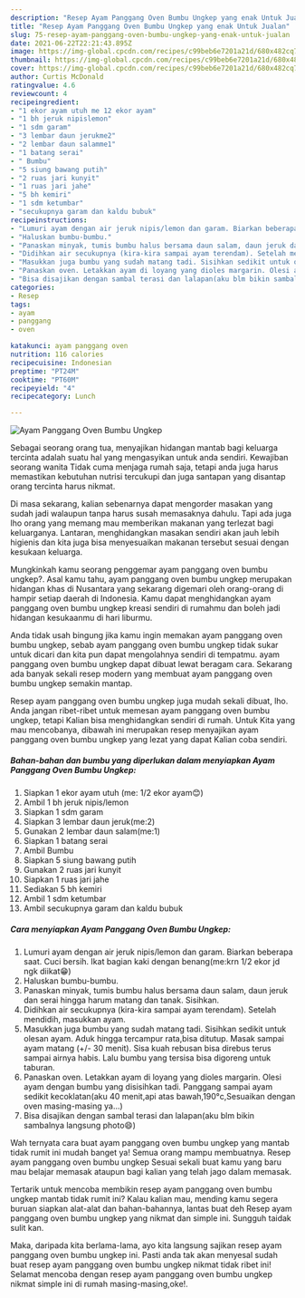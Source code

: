 ```yaml
---
description: "Resep Ayam Panggang Oven Bumbu Ungkep yang enak Untuk Jualan"
title: "Resep Ayam Panggang Oven Bumbu Ungkep yang enak Untuk Jualan"
slug: 75-resep-ayam-panggang-oven-bumbu-ungkep-yang-enak-untuk-jualan
date: 2021-06-22T22:21:43.895Z
image: https://img-global.cpcdn.com/recipes/c99beb6e7201a21d/680x482cq70/ayam-panggang-oven-bumbu-ungkep-foto-resep-utama.jpg
thumbnail: https://img-global.cpcdn.com/recipes/c99beb6e7201a21d/680x482cq70/ayam-panggang-oven-bumbu-ungkep-foto-resep-utama.jpg
cover: https://img-global.cpcdn.com/recipes/c99beb6e7201a21d/680x482cq70/ayam-panggang-oven-bumbu-ungkep-foto-resep-utama.jpg
author: Curtis McDonald
ratingvalue: 4.6
reviewcount: 4
recipeingredient:
- "1 ekor ayam utuh me 12 ekor ayam"
- "1 bh jeruk nipislemon"
- "1 sdm garam"
- "3 lembar daun jerukme2"
- "2 lembar daun salamme1"
- "1 batang serai"
- " Bumbu"
- "5 siung bawang putih"
- "2 ruas jari kunyit"
- "1 ruas jari jahe"
- "5 bh kemiri"
- "1 sdm ketumbar"
- "secukupnya garam dan kaldu bubuk"
recipeinstructions:
- "Lumuri ayam dengan air jeruk nipis/lemon dan garam. Biarkan beberapa saat. Cuci bersih. Ikat bagian kaki dengan benang(me:krn 1/2 ekor jd ngk diikat😁)"
- "Haluskan bumbu-bumbu."
- "Panaskan minyak, tumis bumbu halus bersama daun salam, daun jeruk dan serai hingga harum matang dan tanak. Sisihkan."
- "Didihkan air secukupnya (kira-kira sampai ayam terendam). Setelah mendidih, masukkan ayam."
- "Masukkan juga bumbu yang sudah matang tadi. Sisihkan sedikit untuk olesan ayam. Aduk hingga tercampur rata,bisa ditutup. Masak sampai ayam matang (+/- 30 menit). Sisa kuah rebusan bisa direbus terus sampai airnya habis. Lalu bumbu yang tersisa bisa digoreng untuk taburan."
- "Panaskan oven. Letakkan ayam di loyang yang dioles margarin. Olesi ayam dengan bumbu yang disisihkan tadi. Panggang sampai ayam sedikit kecoklatan(aku 40 menit,api atas bawah,190°c,Sesuaikan dengan oven masing-masing ya...)"
- "Bisa disajikan dengan sambal terasi dan lalapan(aku blm bikin sambalnya langsung photo😄)"
categories:
- Resep
tags:
- ayam
- panggang
- oven

katakunci: ayam panggang oven 
nutrition: 116 calories
recipecuisine: Indonesian
preptime: "PT24M"
cooktime: "PT60M"
recipeyield: "4"
recipecategory: Lunch

---
```



![Ayam Panggang Oven Bumbu Ungkep](https://img-global.cpcdn.com/recipes/c99beb6e7201a21d/680x482cq70/ayam-panggang-oven-bumbu-ungkep-foto-resep-utama.jpg)

Sebagai seorang orang tua, menyajikan hidangan mantab bagi keluarga tercinta adalah suatu hal yang mengasyikan untuk anda sendiri. Kewajiban seorang  wanita Tidak cuma menjaga rumah saja, tetapi anda juga harus memastikan kebutuhan nutrisi tercukupi dan juga santapan yang disantap orang tercinta harus nikmat.

Di masa  sekarang, kalian sebenarnya dapat mengorder masakan yang sudah jadi walaupun tanpa harus susah memasaknya dahulu. Tapi ada juga lho orang yang memang mau memberikan makanan yang terlezat bagi keluarganya. Lantaran, menghidangkan masakan sendiri akan jauh lebih higienis dan kita juga bisa menyesuaikan makanan tersebut sesuai dengan kesukaan keluarga. 



Mungkinkah kamu seorang penggemar ayam panggang oven bumbu ungkep?. Asal kamu tahu, ayam panggang oven bumbu ungkep merupakan hidangan khas di Nusantara yang sekarang digemari oleh orang-orang di hampir setiap daerah di Indonesia. Kamu dapat menghidangkan ayam panggang oven bumbu ungkep kreasi sendiri di rumahmu dan boleh jadi hidangan kesukaanmu di hari liburmu.

Anda tidak usah bingung jika kamu ingin memakan ayam panggang oven bumbu ungkep, sebab ayam panggang oven bumbu ungkep tidak sukar untuk dicari dan kita pun dapat mengolahnya sendiri di tempatmu. ayam panggang oven bumbu ungkep dapat dibuat lewat beragam cara. Sekarang ada banyak sekali resep modern yang membuat ayam panggang oven bumbu ungkep semakin mantap.

Resep ayam panggang oven bumbu ungkep juga mudah sekali dibuat, lho. Anda jangan ribet-ribet untuk memesan ayam panggang oven bumbu ungkep, tetapi Kalian bisa menghidangkan sendiri di rumah. Untuk Kita yang mau mencobanya, dibawah ini merupakan resep menyajikan ayam panggang oven bumbu ungkep yang lezat yang dapat Kalian coba sendiri.

<!--inarticleads1-->

##### Bahan-bahan dan bumbu yang diperlukan dalam menyiapkan Ayam Panggang Oven Bumbu Ungkep:

1. Siapkan 1 ekor ayam utuh (me: 1/2 ekor ayam😊)
1. Ambil 1 bh jeruk nipis/lemon
1. Siapkan 1 sdm garam
1. Siapkan 3 lembar daun jeruk(me:2)
1. Gunakan 2 lembar daun salam(me:1)
1. Siapkan 1 batang serai
1. Ambil  Bumbu
1. Siapkan 5 siung bawang putih
1. Gunakan 2 ruas jari kunyit
1. Siapkan 1 ruas jari jahe
1. Sediakan 5 bh kemiri
1. Ambil 1 sdm ketumbar
1. Ambil secukupnya garam dan kaldu bubuk




<!--inarticleads2-->

##### Cara menyiapkan Ayam Panggang Oven Bumbu Ungkep:

1. Lumuri ayam dengan air jeruk nipis/lemon dan garam. Biarkan beberapa saat. Cuci bersih. Ikat bagian kaki dengan benang(me:krn 1/2 ekor jd ngk diikat😁)
1. Haluskan bumbu-bumbu.
1. Panaskan minyak, tumis bumbu halus bersama daun salam, daun jeruk dan serai hingga harum matang dan tanak. Sisihkan.
1. Didihkan air secukupnya (kira-kira sampai ayam terendam). Setelah mendidih, masukkan ayam.
1. Masukkan juga bumbu yang sudah matang tadi. Sisihkan sedikit untuk olesan ayam. Aduk hingga tercampur rata,bisa ditutup. Masak sampai ayam matang (+/- 30 menit). Sisa kuah rebusan bisa direbus terus sampai airnya habis. Lalu bumbu yang tersisa bisa digoreng untuk taburan.
1. Panaskan oven. Letakkan ayam di loyang yang dioles margarin. Olesi ayam dengan bumbu yang disisihkan tadi. Panggang sampai ayam sedikit kecoklatan(aku 40 menit,api atas bawah,190°c,Sesuaikan dengan oven masing-masing ya...)
1. Bisa disajikan dengan sambal terasi dan lalapan(aku blm bikin sambalnya langsung photo😄)




Wah ternyata cara buat ayam panggang oven bumbu ungkep yang mantab tidak rumit ini mudah banget ya! Semua orang mampu membuatnya. Resep ayam panggang oven bumbu ungkep Sesuai sekali buat kamu yang baru mau belajar memasak ataupun bagi kalian yang telah jago dalam memasak.

Tertarik untuk mencoba membikin resep ayam panggang oven bumbu ungkep mantab tidak rumit ini? Kalau kalian mau, mending kamu segera buruan siapkan alat-alat dan bahan-bahannya, lantas buat deh Resep ayam panggang oven bumbu ungkep yang nikmat dan simple ini. Sungguh taidak sulit kan. 

Maka, daripada kita berlama-lama, ayo kita langsung sajikan resep ayam panggang oven bumbu ungkep ini. Pasti anda tak akan menyesal sudah buat resep ayam panggang oven bumbu ungkep nikmat tidak ribet ini! Selamat mencoba dengan resep ayam panggang oven bumbu ungkep nikmat simple ini di rumah masing-masing,oke!.

